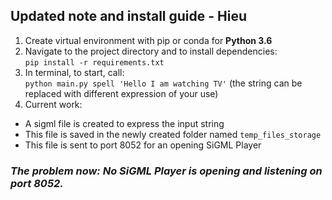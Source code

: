 ## Updated note and install guide - Hieu
1. Create virtual environment with pip or conda for **Python 3.6**
2. Navigate to the project directory and to install dependencies:   
`pip install -r requirements.txt`
3. In terminal, to start, call:  
`python main.py spell 'Hello I am watching TV'` (the string can be replaced with different expression of your use)  
4. Current work:  
- A sigml file is created to express the input string  
- This file is saved in the newly created folder named `temp_files_storage`
- This file is sent to port 8052 for an opening SiGML Player  

### **_The problem now: No SiGML Player is opening and listening on port 8052._**
